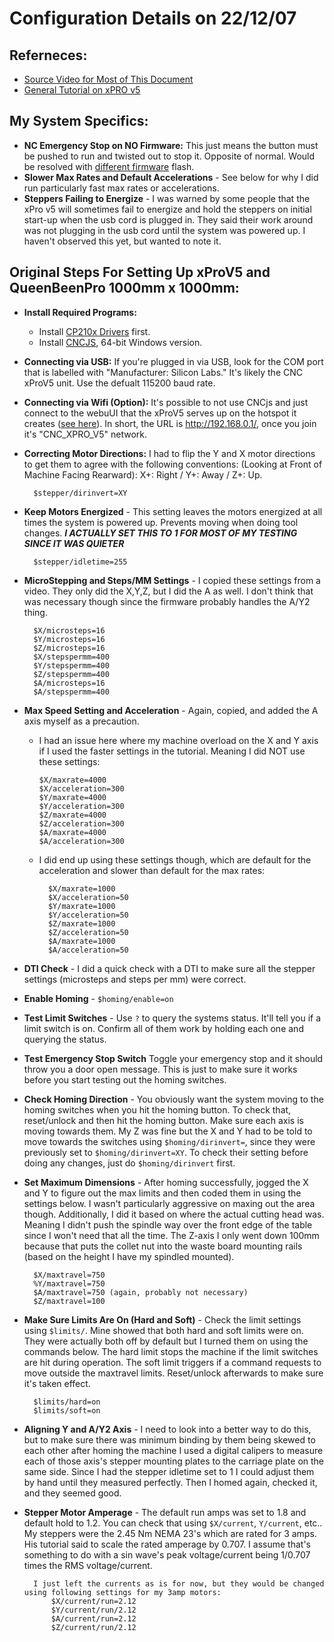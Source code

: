 # Configuration Details on 22/12/07

## Referneces:
- [Source Video for Most of This Document](https://youtu.be/I2wec_L6j14)
- [General Tutorial on xPRO v5](https://makerhardware.net/knowledge-base/faqs/xpro-v5-faq/)

## My System Specifics:
- **NC Emergency Stop on NO Firmware:** This just means the button must be pushed to run and twisted out to stop it. Opposite of normal. Would be resolved with [different firmware](https://github.com/Spark-Concepts/xPro-V5/tree/main/Firmware) flash.
- **Slower Max Rates and Default Accelerations** - See below for why I did run particularly fast max rates or accelerations.
- **Steppers Failing to Energize** - I was warned by some people that the xPro v5 will sometimes fail to energize and hold the steppers on initial start-up when the usb cord is plugged in. They said their work around was not plugging in the usb cord until the system was powered up. I haven't observed this yet, but wanted to note it.

## Original Steps For Setting Up xProV5 and QueenBeenPro 1000mm x 1000mm:

- **Install Required Programs:**
    - Install [CP210x Drivers](https://www.silabs.com/developers/usb-to-uart-bridge-vcp-drivers?tab=downloads) first.
    - Install [CNCJS](https://github.com/cncjs/cncjs/releases), 64-bit Windows version.

- **Connecting via USB:** If you're plugged in via USB, look for the COM port that is labelled with "Manufacturer: Silicon Labs." It's likely the CNC xProV5 unit. Use the defualt 115200 baud rate.

- **Connecting via Wifi (Option):** It's possible to not use CNCjs and just connect to the webuUI that the xProV5 serves up on the hotspot it creates ([see here](https://github.com/Spark-Concepts/xPro-V5/wiki/Wifi_guide)). In short, the URL is http://192.168.0.1/, once you join it's "CNC_XPRO_V5" network.

- **Correcting Motor Directions:** I had to flip the Y and X motor directions to get them to agree with the following conventions: (Looking at Front of Machine Facing Rearward):  X+: Right / Y+: Away / Z+: Up.

        $stepper/dirinvert=XY

- **Keep Motors Energized** - This setting leaves the motors energized at all times the system is powered up. Prevents moving when doing tool changes. ***I ACTUALLY SET THIS TO 1 FOR MOST OF MY TESTING SINCE IT WAS QUIETER***

        $stepper/idletime=255

- **MicroStepping and Steps/MM Settings** - I copied these settings from a video. They only did the X,Y,Z, but I did the A as well. I don't think that was necessary though since the firmware probably handles the A/Y2 thing.

        $X/microsteps=16
        $Y/microsteps=16
        $Z/microsteps=16
        $X/stepspermm=400
        $Y/stepspermm=400
        $Z/stepspermm=400
        $A/microsteps=16
        $A/stepspermm=400

- **Max Speed Setting and Acceleration** - Again, copied, and added the A axis myself as a precaution. 
    -   I had an issue here where my machine overload on the X and Y axis if I used the faster settings in the tutorial. Meaning I did NOT use these settings:

            $X/maxrate=4000
            $X/acceleration=300
            $Y/maxrate=4000
            $Y/acceleration=300
            $Z/maxrate=4000
            $Z/acceleration=300
            $A/maxrate=4000
            $A/acceleration=300

    - I did end up using these settings though, which are default for the acceleration and slower than default for the max rates:

            $X/maxrate=1000
            $X/acceleration=50
            $Y/maxrate=1000
            $Y/acceleration=50
            $Z/maxrate=1000
            $Z/acceleration=50
            $A/maxrate=1000
            $A/acceleration=50
   
- **DTI Check** - I did a quick check with a DTI to make sure all the stepper settings (microsteps and steps per mm) were correct.
- **Enable Homing** - `$homing/enable=on`
- **Test Limit Switches** - Use `?` to query the systems status. It'll tell you if a limit switch is on. Confirm all of them work by holding each one and querying the status.
- **Test Emergency Stop Switch** Toggle your emergency stop and it should throw you a door open message. This is just to make sure it works before you start testing out the homing switches.
- **Check Homing Direction** - You obviously want the system moving to the homing switches when you hit the homing button. To check that, reset/unlock and then hit the homing button. Make sure each axis is moving towards them. My Z was fine but the X and Y had to be told to move towards the switches using `$homing/dirinvert=`, since they were previously set to `$homing/dirinvert=XY`. To check their setting before doing any changes, just do `$homing/dirinvert` first.
- **Set Maximum Dimensions** - After homing successfully, jogged the X and Y to figure out the max limits and then coded them in using the settings below. I wasn't particularly aggressive on maxing out the area though. Additionally, I did it based on where the actual cutting head was. Meaning I didn't push the spindle way over the front edge of the table since I won't need that all the time. The Z-axis I only went down 100mm because that puts the collet nut into the waste board mounting rails (based on the height I have my spindled mounted).

        $X/maxtravel=750
        %Y/maxtravel=750
        $A/maxtravel=750 (again, probably not necessary)
        $Z/maxtravel=100
- **Make Sure Limits Are On (Hard and Soft)** - Check the limit settings using `$limits/`. Mine showed that both hard and soft limits were on. They were actually both off by default but I turned them on using the commands below. The hard limit stops the machine if the limit switches are hit during operation. The soft limit triggers if a command requests to move outside the maxtravel limits. Reset/unlock afterwards to make sure it's taken effect.

        $limits/hard=on
        $limits/soft=on

- **Aligning Y and A/Y2 Axis** - I need to look into a better way to do this, but to make sure there was minimum binding by them being skewed to each other after homing the machine I used a digital calipers to measure each of those axis's stepper mounting plates to the carriage plate on the same side. Since I had the stepper idletime set to 1 I could adjust them by hand until they measured perfectly. Then I homed again, checked it, and they seemed good.
- **Stepper Motor Amperage** - The default run amps was set to 1.8 and default hold to 1.2. You can check that using `$X/current`, `Y/current`, etc.. My steppers were the 2.45 Nm NEMA 23's which are rated for 3 amps. His tutorial said to scale the rated amperage by 0.707. I assume that's something to do with a sin wave's peak voltage/current being 1/0.707 times the RMS voltage/current.

        I just left the currents as is for now, but they would be changed using following settings for my 3amp motors:
            $X/current/run=2.12
            $Y/current/run/2.12
            $A/current/run=2.12
            $Z/current/run/2.12
